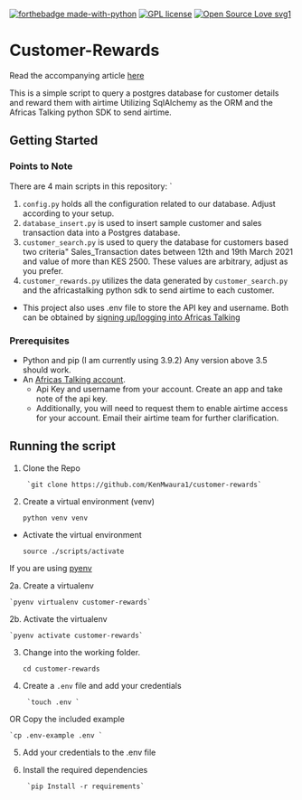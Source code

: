 [![forthebadge made-with-python](http://ForTheBadge.com/images/badges/made-with-python.svg)](https://www.python.org/)
[![GPL license](https://img.shields.io/badge/License-GPL-blue.svg)](http://perso.crans.org/besson/LICENSE.html)
[![Open Source Love svg1](https://badges.frapsoft.com/os/v1/open-source.svg?v=103)](https://github.com/ellerbrock/open-source-badges/)
# Customer-Rewards
Read the accompanying article [here](https://dev.to/ken_mwaura1/automate-customer-rewards-using-python-postgresql-and-africas-talking-9dj) 

This is a simple script to query a postgres database for customer details and reward them with airtime
Utilizing SqlAlchemy as the ORM and the Africas Talking python SDK to send airtime. 

## Getting Started
### Points to Note 
There are 4 main scripts in this repository: `
1. `config.py` holds all the configuration related to our database. Adjust according to your setup. 
2. `database_insert.py`  is used to insert sample customer and sales transaction data into a Postgres database.
3. `customer_search.py` is used to query the database for customers based two criteria"
    Sales_Transaction dates between 12th and 19th March 2021 and value of more than KES 2500. 
   These values are arbitrary, adjust as you prefer.
4. `customer_rewards.py` utilizes the data generated by `customer_search.py`  and the africastalking python
sdk to send airtime to each customer.
- This project also uses .env file to store the API key and username.
   Both can be obtained by [signing up/logging into Africas Talking](https://www.account.africastalking.com/)
 
### Prerequisites 
- Python and pip (I am currently using 3.9.2) Any version above 3.5 should work.
- An [Africas Talking account](https://account.africastalking.com/auth/register/).
    - Api Key and username from your account. Create an app and take note of the api key.
    - Additionally, you will need to request them to enable airtime access for your account. 
    Email their airtime team for further clarification. 
      
## Running the script 
1. Clone the Repo
   
        `git clone https://github.com/KenMwaura1/customer-rewards`
2. Create a virtual environment (venv)

   `python venv venv`

  - Activate the virtual environment

      `source ./scripts/activate`

If you are using [pyenv](https://github.com/pyenv/pyenv)   

2a. Create a virtualenv 

    `pyenv virtualenv customer-rewards`
2b. Activate the virtualenv 

    `pyenv activate customer-rewards`

3. Change into the working folder. 
   
    `cd customer-rewards`
   
4. Create a `.env` file and add your credentials
   
        `touch .env `

OR Copy the included example

    `cp .env-example .env `
5. Add your credentials to the .env file

6. Install the required dependencies

        `pip Install -r requirements`